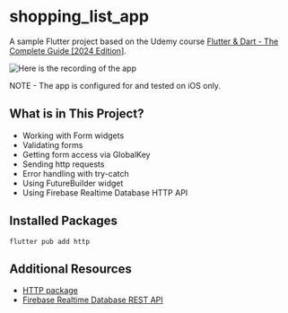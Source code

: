 # shopping_list_app

A sample Flutter project based on the Udemy course [Flutter & Dart - The Complete Guide [2024 Edition]](https://www.udemy.com/course/fluhttps://www.udemy.com/course/learn-flutter-dart-to-build-ios-android-apps/).

![Here is the recording of the app](recording.gif)

NOTE - The app is configured for and tested on iOS only.

## What is in This Project?

* Working with Form widgets
* Validating forms
* Getting form access via GlobalKey
* Sending http requests
* Error handling with try-catch
* Using FutureBuilder widget
* Using Firebase Realtime Database HTTP API

## Installed Packages

```shell
flutter pub add http
```

## Additional Resources

* [HTTP package](https://pub.dev/packages/http)
* [Firebase Realtime Database REST API](https://firebase.google.com/docs/database/rest/start)

